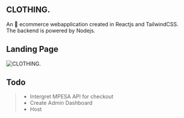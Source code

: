 ## **CLOTHING.**

An 🛒 ecommerce webapplication created in Reactjs and TailwindCSS. <br>
The backend is powered by Nodejs.

## Landing Page

![CLOTHING.](./clothing.png)

## Todo

> - Intergret MPESA API for checkout
> - Create Admin Dashboard
> - Host
